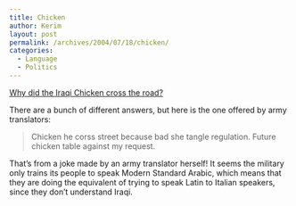 ```yaml
---
title: Chicken
author: Kerim
layout: post
permalink: /archives/2004/07/18/chicken/
categories:
  - Language
  - Politics
---
```

<a href="http://itre.cis.upenn.edu/~myl/languagelog/archives/001205.html" onclick="_gaq.push(['_trackEvent', 'outbound-article', 'http://itre.cis.upenn.edu/~myl/languagelog/archives/001205.html', 'Why did the Iraqi Chicken cross the road?']);" >Why did the Iraqi Chicken cross the road?</a>

There are a bunch of different answers, but here is the one offered by army translators:

> Chicken he corss street because bad she tangle regulation. Future chicken table against my request.

That&#8217;s from a joke made by an army translator herself! It seems the military only trains its people to speak Modern Standard Arabic, which means that they are doing the equivalent of trying to speak Latin to Italian speakers, since they don&#8217;t understand Iraqi.

